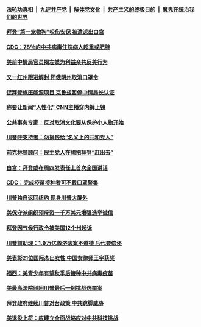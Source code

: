 

####  [法轮功真相](../../../../basic/blob/master/README.md?t=03100201) &nbsp;|&nbsp; [九评共产党](../../../../9ping.md/blob/master/README.md?t=03100201) &nbsp;|&nbsp; [解体党文化](../../../../jtdwh.md/blob/master/README.md?t=03100201)  &nbsp;|&nbsp; [共产主义的终极目的](../../../../gczydzjmd.md/blob/master/README.md?t=03100201) &nbsp;|&nbsp; [魔鬼在统治我们的世界](../../../../mgztzwmdsj.md/blob/master/README.md?t=03100201) 

#### [拜登“第一宠物狗”咬伤安保 被遣送出白宫](../pages/soh6/482462.md?t=03100201) 
#### [CDC：78％的中共病毒住院病人超重或肥胖](../pages/soh6/482471.md?t=03100201) 
#### [美前中情局官员揭左媒为利益亲共反美行为](../pages/soh6/482447.md?t=03100201) 
#### [又一红州跟进解封 怀俄明州取消口罩令](../pages/soh6/482450.md?t=03100201) 
#### [促拜登施压能源项目 克鲁兹暂停中情局长认证](../pages/soh6/482393.md?t=03100201) 
#### [称要让新闻“人性化” CNN主播穿内裤上镜](../pages/soh6/482429.md?t=03100201) 
#### [公共事务专家：反对取消文化要从保护小人物开始](../pages/soh6/482423.md?t=03100201) 
#### [川普吁支持者：勿捐钱给“名义上的共和党人”](../pages/soh6/482396.md?t=03100201) 
#### [前克林顿顾问：民主党人在想把拜登“赶出去”](../pages/soh6/482219.md?t=03100201) 
#### [白宫：拜登或在周四发表任上首次全国讲话](../pages/soh6/482195.md?t=03100201) 
#### [CDC：完成疫苗接种者可不戴口罩聚集](../pages/soh6/482162.md?t=03100201) 
#### [川普独自返回纽约 现身川普大厦外](../pages/soh6/482165.md?t=03100201) 
#### [美保守派组织预斥资一千万美元增强选举诚信](../pages/soh6/482102.md?t=03100201) 
#### [拜登因气候行政令被美国12个州起诉](../pages/soh6/482153.md?t=03100201) 
#### [川普前助理：1.9万亿救济法案不道德 后代要偿还](../pages/soh6/482129.md?t=03100201) 
#### [美表彰21位国际杰出女性 中国女律师王宇获奖](../pages/soh6/482123.md?t=03100201) 
#### [福西：美青少年有望秋季后接种中共病毒疫苗](../pages/soh6/482099.md?t=03100201) 
#### [美最高法院驳回川普最后一例挑战选举案](../pages/soh6/482096.md?t=03100201) 
#### [拜登政府继续川普对台政策 中共跳脚威胁](../pages/soh6/482090.md?t=03100201) 
#### [美退役上将：应建立全面战略应对中共科技挑战](../pages/soh6/482081.md?t=03100201) 
